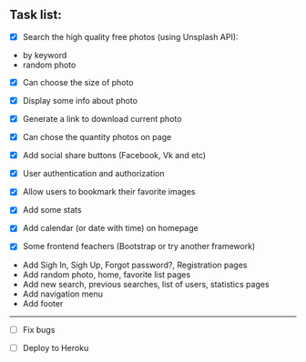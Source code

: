 ## Task list:

- [x] Search the high quality free photos (using Unsplash  API): 
* by keyword 
* random photo 

- [x] Can choose the size of photo 

- [x] Display some info about photo 

- [x] Generate a link to download current photo 

- [x] Can chose the quantity photos on page 

- [x] Add social share buttons (Facebook, Vk and etc) 

- [x] User authentication and authorization 

- [x] Allow users to bookmark their favorite images 

- [x] Add some stats 

- [x] Add calendar (or date with time) on homepage 

- [x] Some frontend feachers (Bootstrap or try another framework)
* Add Sigh In, Sigh Up, Forgot password?, Registration pages 
* Add random photo, home, favorite list pages 
* Add new search, previous searches, list of users, statistics pages 
* Add navigation menu 
* Add footer 
---

- [ ] Fix bugs

- [ ] Deploy to Heroku